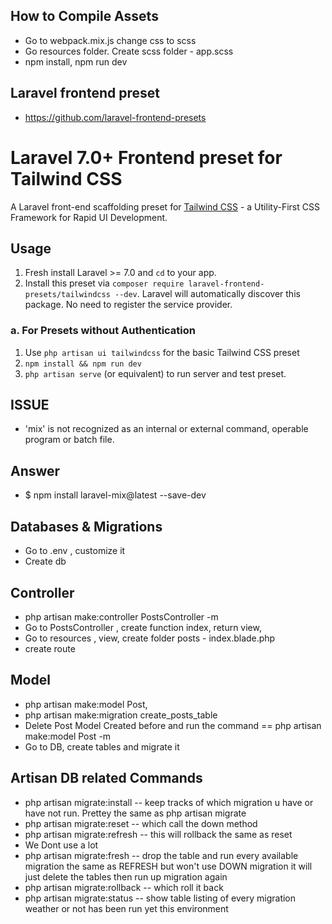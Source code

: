 ## How to Compile Assets
- Go to webpack.mix.js  change css to scss
- Go resources folder. Create scss folder - app.scss
- npm install, npm run dev

## Laravel frontend preset 
- https://github.com/laravel-frontend-presets

# Laravel 7.0+ Frontend preset for Tailwind CSS

A Laravel front-end scaffolding preset for [Tailwind CSS](https://tailwindcss.com) - a Utility-First CSS Framework for Rapid UI Development.

## Usage

1. Fresh install Laravel >= 7.0 and `cd` to your app.
2. Install this preset via `composer require laravel-frontend-presets/tailwindcss --dev`. Laravel will automatically discover this package. No need to register the service provider.

### a. For Presets without Authentication

1. Use `php artisan ui tailwindcss` for the basic Tailwind CSS preset
2. `npm install && npm run dev`
3. `php artisan serve` (or equivalent) to run server and test preset.

## ISSUE
- 'mix' is not recognized as an internal or external command,
operable program or batch file.

## Answer
- $ npm install laravel-mix@latest --save-dev

## Databases & Migrations

- Go to .env , customize it 
- Create db

## Controller
- php artisan make:controller PostsController -m
- Go to PostsController , create function index, return view,
- Go to resources , view, create folder posts - index.blade.php
- create route  

## Model
- php artisan make:model Post,
- php artisan make:migration create_posts_table
- Delete Post Model Created before and run the command == php artisan make:model Post -m
- Go to DB, create tables and migrate it 

## Artisan DB related Commands 
- php artisan migrate:install  -- keep tracks of which migration u have or have not run.   Prettey the same as php artisan migrate
- php artisan migrate:reset  -- which call the down method 
- php artisan migrate:refresh  -- this will rollback  the same as reset
- We Dont use a lot  
- php artisan migrate:fresh  -- drop the table  and run every available migration the same as REFRESH but won't use DOWN migration it will just delete the tables then run up migration again
- php artisan migrate:rollback  -- which roll it back 
- php artisan migrate:status  -- show table listing of every migration weather or not has been run yet this environment 
